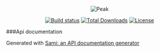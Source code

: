 <p align="center"><img src="http://francoislajoie.com/assets/img/peaklogo.jpg" alt="Peak"></p>
<p align="center">
<a href="https://travis-ci.org/peakphp/framework"><img src="https://travis-ci.org/peakphp/framework.svg" alt="Build status"></a>
<a href="https://packagist.org/packages/peakphp/framework"><img src="https://poser.pugx.org/peakphp/framework/downloads" alt="Total Downloads"></a>
<a href="https://packagist.org/packages/peakphp/framework"><img src="https://poser.pugx.org/peakphp/framework/license" alt="License"></a>
</p>

###Api documentation

Generated with [Sami: an API documentation generator](https://github.com/FriendsOfPHP/Sami)
